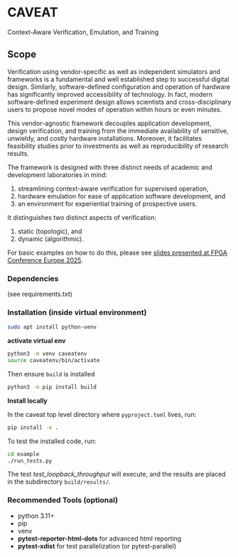 # CAVEAT
Context-Aware Verification, Emulation, and Training

## Scope

Verification using vendor-specific as well as independent simulators and frameworks is a fundamental
and well established step to successful digital design. Similarly, software-defined configuration and
operation of hardware has significantly improved accessibility of technology. In fact, modern software-defined
experiment design allows scientists and cross-disciplinary users to propose novel modes of
operation within hours or even minutes.

This vendor-agnostic framework decouples application development, design verification, and training from the immediate availability of sensitive, unwieldy, and costly hardware installations.
Moreover, it facilitates feasibility studies prior to investments as well as reproducibility of research results.

The framework is designed with three distinct needs of academic and development laboratories in mind:
1. streamlining context-aware verification for supervised operation,
2. hardware emulation for ease of application software development, and
3. an environment for experiential training of prospective users.

It distinguishes two distinct aspects of verification:
1. static (topologic), and
2. dynamic (algorithmic).

For basic examples on how to do this, please see [slides presented at FPGA Conference Europe 2025](doc/20250702_fpgaconf2025_caveat-public-compressed.pdf).

### Dependencies
(see requirements.txt)


### Installation (inside virtual environment)
``` Bash
sudo apt install python-venv
```
**activate virtual env**
```Bash
python3 -m venv caveatenv
source caveatenv/bin/activate
```

Then ensure `build` is installed

```Bash
python3 -m pip install build
```

**Install locally**

In the caveat top level directory where `pyproject.toml` lives, run:
```Bash
pip install -e .
```

To test the installed code, run:
```Bash
cd example
./run_tests.py
```
The test *test_loopback_throughput* will execute, and the results are placed in the subdirectory `build/results/`.


### Recommended Tools (optional)
- python 3.11+
- pip
- venv
- **pytest-reporter-html-dots** for advanced html reporting
- **pytest-xdist** for test parallelization (or pytest-parallel)
